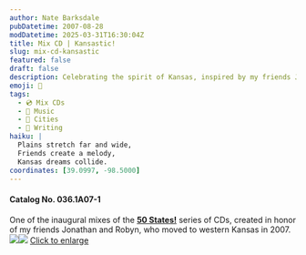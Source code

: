 ```yaml
---
author: Nate Barksdale
pubDatetime: 2007-08-28
modDatetime: 2025-03-31T16:30:04Z
title: Mix CD | Kansastic!
slug: mix-cd-kansastic
featured: false
draft: false
description: Celebrating the spirit of Kansas, inspired by my friends Jonathan and Robyn's move to western Kansas in 2007.
emoji: 🌾
tags:
  - 💿 Mix CDs
  - 🎵 Music
  - 🌆 Cities
  - 📝 Writing
haiku: |
  Plains stretch far and wide,  
  Friends create a melody,  
  Kansas dreams collide.
coordinates: [39.0997, -98.5000]
---
```


#### Catalog No. 036.1A07-1

One of the inaugural mixes of the [**50 States!**](https://www.natebarksdale.com/?tag=states) series of CDs, created in honor of my friends Jonathan and Robyn, who moved to western Kansas in 2007. [![](@assets/images/KS_260.jpg)](@assets/images/KS_530.jpg)[![](@assets/images/KS2_260.jpg)](@assets/images/KS2_530.jpg)
[Click to enlarge](@assets/images/KS_530.jpg)
